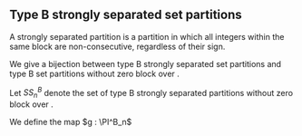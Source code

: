 ## Type B strongly separated set partitions
A strongly separated partition is a partition in which all integers within the same block are non-consecutive, regardless of their sign.

We give a bijection between type B strongly separated set partitions and type B set partitions without zero block over <n>.

Let $SS^B_n$ denote the set of type B strongly separated partitions without zero block over <n>.

We define the map $g : \PI^B_n$
